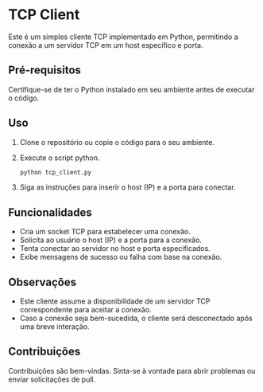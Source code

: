 # TCP Client

Este é um simples cliente TCP implementado em Python, permitindo a conexão a um servidor TCP em um host específico e porta.

## Pré-requisitos

Certifique-se de ter o Python instalado em seu ambiente antes de executar o código.

## Uso

1. Clone o repositório ou copie o código para o seu ambiente.
2. Execute o script python.

   ```bash
   python tcp_client.py
   ```

3. Siga as instruções para inserir o host (IP) e a porta para conectar.

## Funcionalidades

- Cria um socket TCP para estabelecer uma conexão.
- Solicita ao usuário o host (IP) e a porta para a conexão.
- Tenta conectar ao servidor no host e porta especificados.
- Exibe mensagens de sucesso ou falha com base na conexão.

## Observações

- Este cliente assume a disponibilidade de um servidor TCP correspondente para aceitar a conexão.
- Caso a conexão seja bem-sucedida, o cliente será desconectado após uma breve interação.

## Contribuições

Contribuições são bem-vindas. Sinta-se à vontade para abrir problemas ou enviar solicitações de pull.
